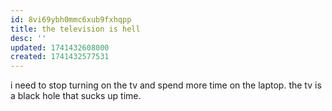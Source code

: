 ```yaml
---
id: 8vi69ybh0mmc6xub9fxhqpp
title: the television is hell
desc: ''
updated: 1741432608000
created: 1741432577531
---
```


i need to stop turning on the tv and spend more time on the laptop.
the tv is a black hole that sucks up time.
